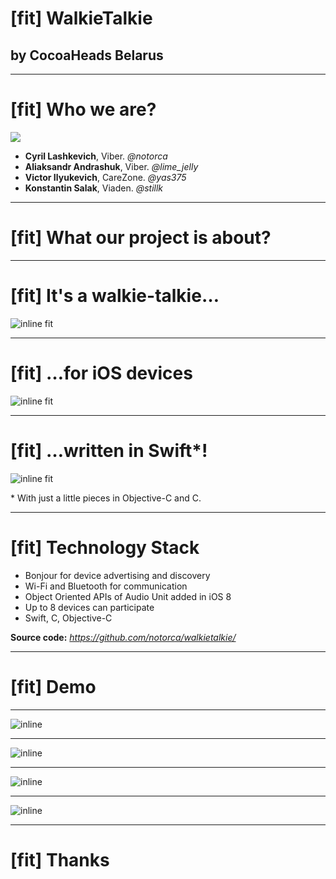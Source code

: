 # [fit] WalkieTalkie
## by CocoaHeads Belarus

---

# [fit] Who we are?

![](we.jpg)

* **Cyril Lashkevich**, Viber. *@notorca*
* **Aliaksandr Andrashuk**, Viber. *@lime_jelly*
* **Victor Ilyukevich**, CareZone. *@yas375*
* **Konstantin Salak**, Viaden. *@stillk*

---

# [fit] What our project is about?

---

# [fit] It's a walkie-talkie…

![inline fit](walkie_talkies.png)

--- 

# [fit] …for iOS devices

![inline fit](iphone_and_ipad.png)

---

# [fit] …written in Swift*!

![inline fit](swift.png)

\* With just a little pieces in Objective-C and C.

---

# [fit] Technology Stack

* Bonjour for device advertising and discovery
* Wi-Fi and Bluetooth for communication
* Object Oriented APIs of Audio Unit added in iOS 8
* Up to 8 devices can participate
* Swift, C, Objective-C

**Source code:** *https://github.com/notorca/walkietalkie/*

---

# [fit] Demo

---

![inline](waiting.png)

---

![inline](discovering.png)

---

![inline](ready.png)

---

![inline](on_air.png)

---

# [fit] Thanks
